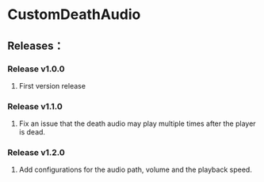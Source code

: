 # CustomDeathAudio
## Releases：
### Release v1.0.0
1. First version release

### Release v1.1.0
1. Fix an issue that the death audio may play multiple times after the player is dead.

### Release v1.2.0
1. Add configurations for the audio path, volume and the playback speed.